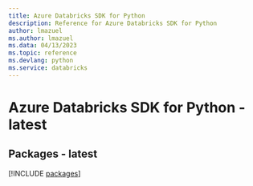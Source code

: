 ```yaml
---
title: Azure Databricks SDK for Python
description: Reference for Azure Databricks SDK for Python
author: lmazuel
ms.author: lmazuel
ms.data: 04/13/2023
ms.topic: reference
ms.devlang: python
ms.service: databricks
---
```

# Azure Databricks SDK for Python - latest
## Packages - latest
[!INCLUDE [packages](databricks-index.md)]